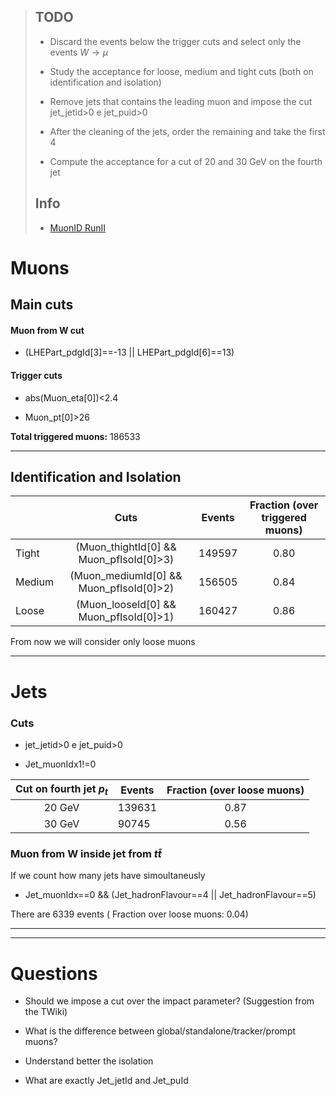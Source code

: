 > ## TODO
> 
> - Discard the events below the trigger cuts and select only the events $W\to\mu$
> 
> - Study the acceptance for loose, medium and tight cuts (both on identification and isolation)
> 
> - Remove jets that contains the leading muon and impose the cut jet_jetid>0 e jet_puid>0
> 
> - After the cleaning of the jets, order the remaining and take the first 4
> 
> - Compute the acceptance for a cut of 20 and 30 GeV  on the fourth jet
> 
> ## Info
> 
> - [MuonID RunII](https://twiki.cern.ch/twiki/bin/viewauth/CMS/SWGuideMuonIdRun2)

# Muons

## Main cuts

#### Muon from W cut

- (LHEPart_pdgId[3]==-13 || LHEPart_pdgId[6]==13)

#### Trigger cuts

- abs(Muon_eta[0])<2.4

- Muon_pt[0]>26

**Total triggered muons:** 186533

---

## Identification and Isolation

|        | Cuts                                    | Events | Fraction (over triggered muons) |
| ------ |:---------------------------------------:| ------ |:-------------------------------:|
| Tight  | (Muon_thightId[0] && Muon_pfIsoId[0]>3) | 149597 | 0.80                            |
| Medium | (Muon_mediumId[0] && Muon_pfIsoId[0]>2) | 156505 | 0.84                            |
| Loose  | (Muon_looseId[0] && Muon_pfIsoId[0]>1)  | 160427 | 0.86                            |

From now we will consider only loose muons

---

# Jets

### Cuts

- jet_jetid>0 e jet_puid>0

- Jet_muonIdx1!=0

| Cut on fourth jet $p_t$ | Events | Fraction (over loose muons) |
|:-----------------------:| ------ |:---------------------------:|
| 20 GeV                  | 139631 | 0.87                        |
| 30 GeV                  | 90745  | 0.56                        |

### Muon from W inside jet from $t\bar{t}$

If we count how many jets have simoultaneusly 

- Jet_muonIdx==0 && (Jet_hadronFlavour==4 || Jet_hadronFlavour==5)

There are 6339 events ( Fraction over loose muons: 0.04)

--- 

---

# Questions

- Should we impose a cut over the impact parameter? (Suggestion from the TWiki)

- What is the difference between global/standalone/tracker/prompt muons?

- Understand better the isolation

- What are exactly Jet_jetId and Jet_puId
